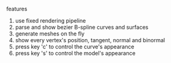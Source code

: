 features
1. use fixed rendering pipeline
2. parse and show bezier B-spline curves and surfaces
3. generate meshes on the fly
4. show every vertex's position, tangent, normal and binormal
5. press key 'c' to control the curve's appearance
6. press key 's' to control the model's appearance